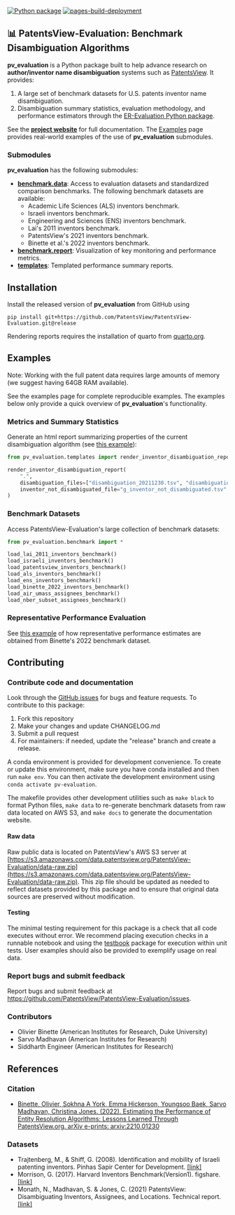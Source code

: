 [![Python package](https://github.com/PatentsView/PatentsView-Evaluation/actions/workflows/python-package.yml/badge.svg)](https://github.com/PatentsView/PatentsView-Evaluation/actions/workflows/python-package.yml)
[![pages-build-deployment](https://github.com/PatentsView/PatentsView-Evaluation/actions/workflows/pages/pages-build-deployment/badge.svg)](https://github.com/PatentsView/PatentsView-Evaluation/actions/workflows/pages/pages-build-deployment)

## 📊 PatentsView-Evaluation: Benchmark Disambiguation Algorithms

**pv_evaluation** is a Python package built to help advance research on **author/inventor name disambiguation** systems such as [PatentsView](https://patentsview.org/). It provides:

1. A large set of benchmark datasets for U.S. patents inventor name disambiguation.
2. Disambiguation summary statistics, evaluation methodology, and performance estimators through the [ER-Evaluation Python package](https://github.com/olivierBinette/er-evaluation). 

See the **[project website](https://patentsview.github.io/PatentsView-Evaluation/build/html/index.html)** for full documentation. The [Examples](https://patentsview.github.io/PatentsView-Evaluation/build/html/examples.html) page provides real-world examples of the use of **pv_evaluation** submodules.

### Submodules

**pv_evaluation** has the following submodules:

- [**benchmark.data**](https://patentsview.github.io/PatentsView-Evaluation/build/html/pv_evaluation.benchmark.html): Access to evaluation datasets and standardized comparison benchmarks. The following benchmark datasets are available:
    - Academic Life Sciences (ALS) inventors benchmark.
    - Israeli inventors benchmark.
    - Engineering and Sciences (ENS) inventors benchmark.
    - Lai's 2011 inventors benchmark.
    - PatentsView's 2021 inventors benchmark.
    - Binette et al.'s 2022 inventors benchmark.
- [**benchmark.report**](https://patentsview.github.io/PatentsView-Evaluation/build/html/pv_evaluation.benchmark.html): Visualization of key monitoring and performance metrics.
- [**templates**](https://patentsview.github.io/PatentsView-Evaluation/build/html/pv_evaluation.templates.html): Templated performance summary reports.

## Installation

Install the released version of **pv_evaluation** from GitHub using
```shell
pip install git+https://github.com/PatentsView/PatentsView-Evaluation.git@release
```

Rendering reports requires the installation of quarto from [quarto.org](https://quarto.org/docs/get-started/).

## Examples

Note: Working with the full patent data requires large amounts of memory (we suggest having 64GB RAM available).

See the examples page for complete reproducible examples. The examples below only provide a quick overview of **pv_evaluation**'s functionality.

### Metrics and Summary Statistics

Generate an html report summarizing properties of the current disambiguation algorithm (see [this example](https://patentsview.github.io/PatentsView-Evaluation/build/html/examples/templates/templates.html)):
```python
from pv_evaluation.templates import render_inventor_disambiguation_report

render_inventor_disambiguation_report(
    ".", 
    disambiguation_files=["disambiguation_20211230.tsv", "disambiguation_20220630.tsv"],
    inventor_not_disambiguated_file="g_inventor_not_disambiguated.tsv"
)
```

### Benchmark Datasets

Access PatentsView-Evaluation's large collection of benchmark datasets:
```python
from pv_evaluation.benchmark import *

load_lai_2011_inventors_benchmark()
load_israeli_inventors_benchmark()
load_patentsview_inventors_benchmark()
load_als_inventors_benchmark()
load_ens_inventors_benchmark()
load_binette_2022_inventors_benchmark()
load_air_umass_assignees_benchmark()
load_nber_subset_assignees_benchmark()
```

### Representative Performance Evaluation

See [this example](https://patentsview.github.io/PatentsView-Evaluation/build/html/examples/estimators/binette-2022-benchmark.html) of how representative performance estimates are obtained from Binette's 2022 benchmark dataset.


## Contributing

### Contribute code and documentation

Look through the [GitHub issues](https://github.com/PatentsView/PatentsView-Evaluation/issues) for bugs and feature requests. To contribute to this package:

1. Fork this repository
2. Make your changes and update CHANGELOG.md
3. Submit a pull request
4. For maintainers: if needed, update the "release" branch and create a release.

A conda environment is provided for development convenience. To create or update this environment, make sure you have conda installed and then run `make env`. You can then activate the development environment using `conda activate pv-evaluation`.

The makefile provides other development utilities such as `make black` to format Python files, `make data` to re-generate benchmark datasets from raw data located on AWS S3, and `make docs` to generate the documentation website.

#### Raw data

Raw public data is located on PatentsView's AWS S3 server at [https://s3.amazonaws.com/data.patentsview.org/PatentsView-Evaluation/data-raw.zip](https://s3.amazonaws.com/data.patentsview.org/PatentsView-Evaluation/data-raw.zip). This zip file should be updated as needed to reflect datasets provided by this package and to ensure that original data sources are preserved without modification.

#### Testing

The minimal testing requirement for this package is a check that all code executes without error. We recommend placing execution checks in a runnable notebook and using the [testbook](https://pypi.org/project/testbook/) package for execution within unit tests. User examples should also be provided to exemplify usage on real data.

### Report bugs and submit feedback

Report bugs and submit feedback at https://github.com/PatentsView/PatentsView-Evaluation/issues.

### Contributors

- Olivier Binette (American Institutes for Research, Duke University)
- Sarvo Madhavan (American Institutes for Research)
- Siddharth Engineer (American Institutes for Research)

## References

### Citation

- [Binette, Olivier, Sokhna A York, Emma Hickerson, Youngsoo Baek, Sarvo Madhavan, Christina Jones. (2022). Estimating the Performance of Entity Resolution Algorithms: Lessons Learned Through PatentsView.org. arXiv e-prints: arxiv:2210.01230](https://arxiv.org/abs/2210.01230)

### Datasets

- Trajtenberg, M., & Shiff, G. (2008). Identification and mobility of Israeli patenting inventors. Pinhas Sapir Center for Development. [[link]](https://econ.tau.ac.il/sites/economy.tau.ac.il/files/media_server/Economics/Sapir/papers/%D7%9E%D7%A0%D7%95%D7%90%D7%9C%20%D7%98%D7%A8%D7%9B%D7%98%D7%A0%D7%91%D7%A8%D7%92%205-08%20%D7%9E%D7%A9%D7%95%D7%9C%D7%91.pdf)
- Morrison, G. (2017). Harvard Inventors Benchmark(Version1). figshare. [[link]](https://doi.org/10.6084/m9.figshare.3502754.v1)
- Monath, N., Madhavan, S. & Jones, C. (2021) PatentsView: Disambiguating Inventors, Assignees, and Locations. Technical report. [[link]](https://s3.amazonaws.com/data.patentsview.org/documents/PatentsView_Disambiguation_Methods_Documentation.pdf)